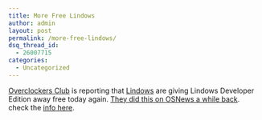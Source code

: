 ```yaml
---
title: More Free Lindows
author: admin
layout: post
permalink: /more-free-lindows/
dsq_thread_id:
  - 26007715
categories:
  - Uncategorized
---
```

[Overclockers Club][1]&nbsp;is reporting that [Lindows][2] are giving Lindows Developer Edition away free today again. [They did this on OSNews a while back][3]. check the [info here][4].

 [1]: http://www.overclockersclub.com
 [2]: http://www.lindows.com
 [3]: http://blog.lotas-smartman.net/archives/001300.php
 [4]: http://www.overclockersclub.com/newscomment.php?article=7570580